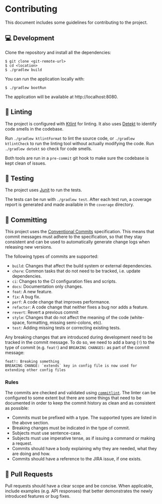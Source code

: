 # Contributing

This document includes some guidelines for contributing to the project.

## 💻 Development

Clone the repository and install all the dependencies:

```
$ git clone <git-remote-url>
$ cd <location>
$ ./gradlew build
```

You can run the application locally with:

```
$ ./gradlew bootRun
```

The application will be available at http://localhost:8080.

## 💅 Linting

The project is configured with [Ktlint](https://github.com/pinterest/ktlint) for linting. It also
uses [Detekt](https://github.com/detekt/detekt) to identify code smells in the codebase.

Run `./gradlew ktlintFormat` to lint the source code, or `./gradlew ktlintCheck` to run the linting tool without
actually modifying the code. Run `./gradlew detekt` so check for code smells.

Both tools are run in a `pre-commit` git hook to make sure the codebase is kept clean of issues.

## 🐛 Testing

The project uses [Junit](https://junit.org/junit5/) to run the tests.

The tests can be run with `./gradlew test`. After each test run, a coverage report is generated and made available in
the `coverage` directory.

## 🚧 Committing

This project uses the [Conventional Commits](https://www.conventionalcommits.org/) specification. This means that commit
messages must adhere to the specification, so that they stay consistent and can be used to automatically generate change
logs when releasing new versions.

The following types of commits are supported:

- `build`: Changes that affect the build system or external dependencies.
- `chore`: Common tasks that do not need to be tracked, i.e. update dependencies.
- `ci`: Changes to the CI configuration files and scripts.
- `docs`: Documentation only changes.
- `feat`: A new feature.
- `fix`: A bug fix.
- `perf`: A code change that improves performance.
- `refactor`: A code change that neither fixes a bug nor adds a feature.
- `revert`: Revert a previous commit
- `style`: Changes that do not affect the meaning of the code (white-space, formatting, missing semi-colons, etc).
- `test`: Adding missing tests or correcting existing tests.

Any breaking changes that are introduced during development need to be tracked in the commit message. To do so, we need
to add a bang (`!`) to the type of commit (e.g. `feat!`) and `BREAKING CHANGES:` as part of the commit message:

```
feat!: Breaking something
BREAKING CHANGE: `extends` key in config file is now used for extending other config files
```

### Rules

The commits are checked and validated using [`commitlint`](https://github.com/NetrisTV/gradle-commitlint-plugin). The
linter can be configured to some extent but there are some things that need to be documented in order to keep the commit
history as clean and as consistent as possible:

- Commits must be prefixed with a type. The supported types are listed in the above section.
- Breaking changes must be indicated in the type of commit.
- Subjects must use sentence-case.
- Subjects must use imperative tense, as if issuing a command or making a request.
- Commits should have a body explaining why they are needed, what they are doing and how.
- Commits should have a reference to the JIRA issue, if one exists.

## 🔀 Pull Requests

Pull requests should have a clear scope and be concise. When applicable, include examples (e.g. API responses) that
better demonstrates the newly introduced features or bug fixes.
